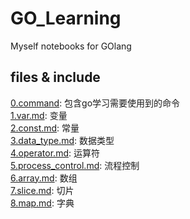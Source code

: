 # GO_Learning
   Myself notebooks for GOlang

## files & include

[0.command](0.command.md): 包含go学习需要使用到的命令  
[1.var.md](1.var.md): 变量  
[2.const.md](2.const.md): 常量  
[3.data_type.md](3.data_type.md): 数据类型  
[4.operator.md](4.operator.md): 运算符  
[5.process_control.md](5.process_control.md): 流程控制  
[6.array.md](6.array.md): 数组  
[7.slice.md](7.slice.md): 切片  
[8.map.md](8.map.md): 字典  